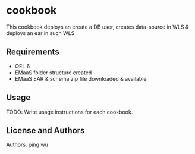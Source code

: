 cookbook
===================
This cookbook deploys an create a DB user, creates data-source in WLS & deploys an ear in such WLS

Requirements
------------
* OEL 6
* EMaaS folder structure created
* EMaaS EAR & schema zip file downloaded & available

Usage
-----
TODO: Write usage instructions for each cookbook.

License and Authors
-------------------
Authors: ping wu

